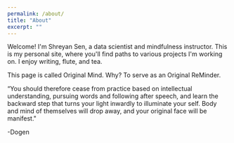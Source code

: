 ```yaml
---
permalink: /about/
title: "About"
excerpt: ""
---
```

Welcome! I'm Shreyan Sen, a data scientist and mindfulness instructor. This is my personal site, where you'll find paths to various projects I'm working on. I enjoy writing, flute, and tea.

This page is called Original Mind. Why? To serve as an Original ReMinder.

“You should therefore cease from practice based on intellectual understanding, pursuing words and following after speech, and learn the backward step that turns your light inwardly to illuminate your self. Body and mind of themselves will drop away, and your original face will be manifest."

-Dogen
